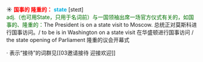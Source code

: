 ☀ <font color="red">**国事的 隆重的：**</font>
<font color="sky blue">**state**</font> [steɪt]  
<font color="rgb(227, 108, 9)">adj.（也可用State，只用于名词前）与一国领袖出席一场官方仪式有关的，如国事的、隆重的：</font>The President is on a state visit to Moscow. 总统正对莫斯科进行国事访问。/ to be is in Washington on a state visit 在华盛顿进行国事访问 / the state opening of Parliament 隆重的议会开幕式 

· 表示“接待”的词群见[[03邀请接待 迎接欢迎]]
